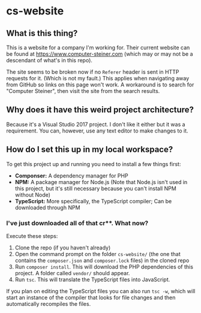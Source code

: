 # cs-website

## What is this thing?
This is a website for a company I'm working for. Their current website can be found at https://www.computer-steiner.com (which may or may not be a descendant of what's in this repo).

The site seems to be broken now if no `Referer` header is sent in HTTP requests for it. (Which is not my fault.) This applies when navigating away from GitHub so links on this page won't work. A workaround is to search for "Computer Steiner", then visit the site from the search results.

## Why does it have this weird project architecture?
Because it's a Visual Studio 2017 project. I don't like it either but it was a requirement. You can, however, use any text editor to make changes to it.

## How do I set this up in my local workspace?
To get this project up and running you need to install a few things first:
 - **Componser:** A dependency manager for PHP
 - **NPM:** A package manager for Node.js (Note that Node.js isn't used in this project, but it's still necessary because you can't install NPM without Node)
 - **TypeScript:** More specifically, the TypeScript compiler; Can be downloaded through NPM
 
### I've just downloaded all of that cr**. What now?
Execute these steps:
 1. Clone the repo (if you haven't already)
 2. Open the command prompt on the folder `cs-website/` (the one that contains the `composer.json` and `composer.lock` files) in the cloned repo
 3. Run `composer install`. This will download the PHP dependencies of this project. A folder called `vendor/` should appear.
 4. Run `tsc`. This will translate the TypeScript files into JavaScript.
 
 If you plan on editing the TypeScript files you can also run `tsc -w`, which will start an instance of the compiler that looks for file changes and then automatically recompiles the files.
